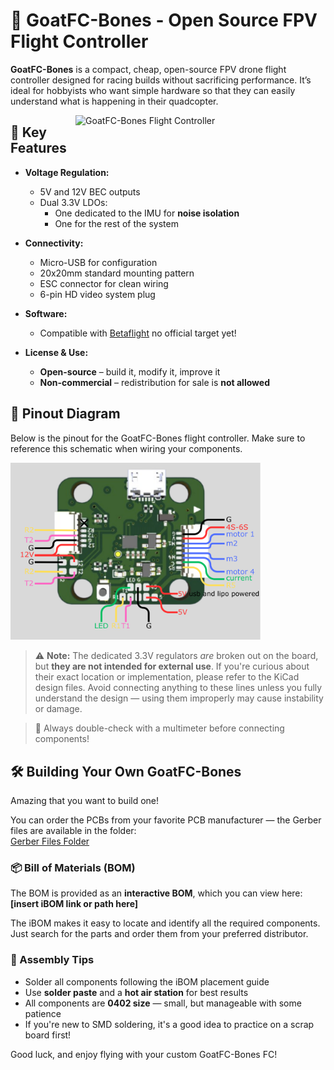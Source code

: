# 🐐 GoatFC-Bones - Open Source FPV Flight Controller

<div align="left">
  <p>
    <strong>GoatFC-Bones</strong> is a compact, cheap, open-source FPV drone flight controller designed for racing builds without sacrificing performance. It’s ideal for hobbyists who want simple hardware so that they can easily understand what is happening in their quadcopter.
  </p>
</div>

<img src="/pictures/top-side.jpg" alt="GoatFC-Bones Flight Controller" align="right" width="400">

## 🔧 Key Features

- **Voltage Regulation:**
  - 5V and 12V BEC outputs
  - Dual 3.3V LDOs:
    - One dedicated to the IMU for **noise isolation**
    - One for the rest of the system

- **Connectivity:**
  - Micro-USB for configuration
  - 20x20mm standard mounting pattern
  - ESC connector for clean wiring
  - 6-pin HD video system plug

- **Software:**
  - Compatible with [Betaflight](https://betaflight.com/) no official target yet!

- **License & Use:**
  - **Open-source** – build it, modify it, improve it
  - **Non-commercial** – redistribution for sale is **not allowed**
## 🧷 Pinout Diagram

Below is the pinout for the GoatFC-Bones flight controller. Make sure to reference this schematic when wiring your components.

<img src="pictures/pinout goatfc bones.png" alt="GoatFC-Bones Pinout" width="400">

> ⚠️ **Note:** The dedicated 3.3V regulators *are* broken out on the board, but **they are not intended for external use**. If you're curious about their exact location or implementation, please refer to the KiCad design files. Avoid connecting anything to these lines unless you fully understand the design — using them improperly may cause instability or damage.


> 🔌 Always double-check with a multimeter before connecting components!
## 🛠️ Building Your Own GoatFC-Bones

Amazing that you want to build one!

You can order the PCBs from your favorite PCB manufacturer — the Gerber files are available in the folder:  
[Gerber Files Folder](./gerber%20files)

### 📦 Bill of Materials (BOM)

The BOM is provided as an **interactive BOM**, which you can view here:  
**[insert iBOM link or path here]**

The iBOM makes it easy to locate and identify all the required components. Just search for the parts and order them from your preferred distributor.

### 🔧 Assembly Tips

- Solder all components following the iBOM placement guide
- Use **solder paste** and a **hot air station** for best results
- All components are **0402 size** — small, but manageable with some patience
- If you're new to SMD soldering, it's a good idea to practice on a scrap board first!

Good luck, and enjoy flying with your custom GoatFC-Bones FC!


